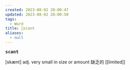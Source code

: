 ```yaml
---
created: 2023-08-02 20:00:47
updated: 2023-08-02 20:00:50
tags:
  - Word
title: 📖scant
aliases:
  - null
---
```


<pre><strong>scant</strong></pre>
[skænt]
adj. very small in size or amount 缺乏的
[[limited]]
